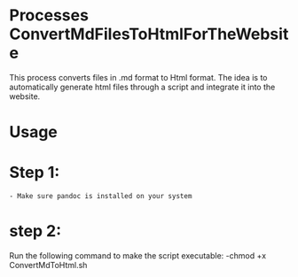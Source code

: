 # Processes ConvertMdFilesToHtmlForTheWebsite
This process converts files in .md format to Html format. The idea is to automatically generate html files through a script and integrate it into the website.

# Usage
  # Step 1: 
    - Make sure pandoc is installed on your system
  # step 2:
  Run the following command to make the script executable:
    -chmod +x ConvertMdToHtml.sh
    

    
